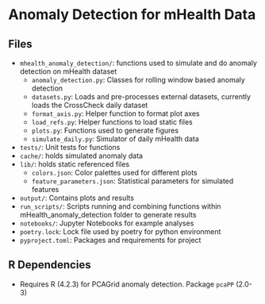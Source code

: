 # Anomaly Detection for mHealth Data


## Files
- `mhealth_anomaly_detection/`: functions used to simulate and do anomaly detection on mHealth dataset
    - `anomaly_detection.py`: Classes for rolling window based anomaly detection
    - `datasets.py`: Loads and pre-processes external datasets, currently loads the CrossCheck daily dataset
    - `format_axis.py`: Helper function to format plot axes
    - `load_refs.py`: Helper functions to load static files
    - `plots.py`: Functions used to generate figures
    - `simulate_daily.py`: Simulator of daily mHealth data
- `tests/`: Unit tests for functions
- `cache/`: holds simulated anomaly data
- `lib/`: holds static referenced files
    - `colors.json`: Color palettes used for different plots
    - `feature_parameters.json`: Statistical parameters for simulated features
- `output/`: Contains plots and results
- `run_scripts/`: Scripts running and combining functions within mHealth_anomaly_detection folder to generate results
- `notebooks/`: Jupyter Notebooks for example analyses
- `poetry.lock`: Lock file used by poetry for python environment
- `pyproject.toml`: Packages and requirements for project



## R Dependencies
- Requires R (4.2.3) for PCAGrid anomaly detection. Package `pcaPP` (2.0-3)